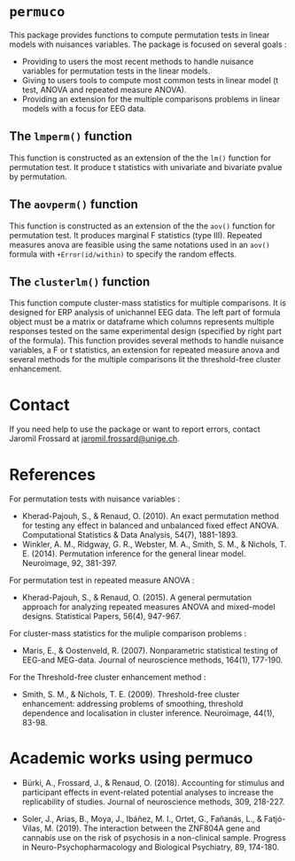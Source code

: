 # `permuco`

This package provides functions to compute permutation tests in linear models with nuisances variables. The package is focused on several goals :

* Providing to users the most recent methods to handle nuisance variables for permutation tests in the linear models.
* Giving to users tools to compute most common tests in linear model (t test, ANOVA and repeated measure ANOVA).
* Providing an extension for the multiple comparisons problems in linear models with a focus for EEG data.

## The `lmperm()` function
This function is constructed as an extension of the the `lm()` function for permutation test. It produce t statistics with univariate and bivariate pvalue by permutation.

## The `aovperm()` function
This function is constructed as an extension of the the `aov()` function for permutation test. It produces marginal F statistics (type III). Repeated measures anova are feasible using the same notations used in an `aov()` formula with `+Error(id/within)` to specify the random effects.

## The `clusterlm()` function
This function compute cluster-mass statistics for multiple comparisons. It is designed for ERP analysis of unichannel EEG data. The left part of formula object must be a matrix or dataframe which columns represents multiple responses tested on the same experimental design (specified by right part of the formula). This function provides several methods to handle nuisance variables, a F or t statistics, an extension for repeated measure anova and several methods for the multiple comparisons lit the threshold-free cluster enhancement. 

# Contact
If you need help to use the package or want to report errors, contact Jaromil Frossard at <jaromil.frossard@unige.ch>.


# References
For permutation tests with nuisance variables :

* Kherad-Pajouh, S., & Renaud, O. (2010). An exact permutation method for testing any effect in balanced and unbalanced fixed effect ANOVA. Computational Statistics & Data Analysis, 54(7), 1881-1893.
* Winkler, A. M., Ridgway, G. R., Webster, M. A., Smith, S. M., & Nichols, T. E. (2014). Permutation inference for the general linear model. Neuroimage, 92, 381-397.

For permutation test in repeated measure ANOVA :

* Kherad-Pajouh, S., & Renaud, O. (2015). A general permutation approach for analyzing repeated measures ANOVA and mixed-model designs. Statistical Papers, 56(4), 947-967.

For cluster-mass statistics for the muliple comparison problems :

* Maris, E., & Oostenveld, R. (2007). Nonparametric statistical testing of EEG-and MEG-data. Journal of neuroscience methods, 164(1), 177-190.

For the Threshold-free cluster enhancement method :

* Smith, S. M., & Nichols, T. E. (2009). Threshold-free cluster enhancement: addressing problems of smoothing, threshold dependence and localisation in cluster inference. Neuroimage, 44(1), 83-98.

# Academic works using permuco

* Bürki, A., Frossard, J., & Renaud, O. (2018). Accounting for stimulus and participant effects in event-related potential analyses to increase the replicability of studies. Journal of neuroscience methods, 309, 218-227.

* Soler, J., Arias, B., Moya, J., Ibáñez, M. I., Ortet, G., Fañanás, L., & Fatjó-Vilas, M. (2019). The interaction between the ZNF804A gene and cannabis use on the risk of psychosis in a non-clinical sample. Progress in Neuro-Psychopharmacology and Biological Psychiatry, 89, 174-180.


